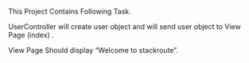 This Project Contains Following Task.

UserController will create user object and will send user object to View Page (index) .

View Page Should display “Welcome <user> to stackroute”.
